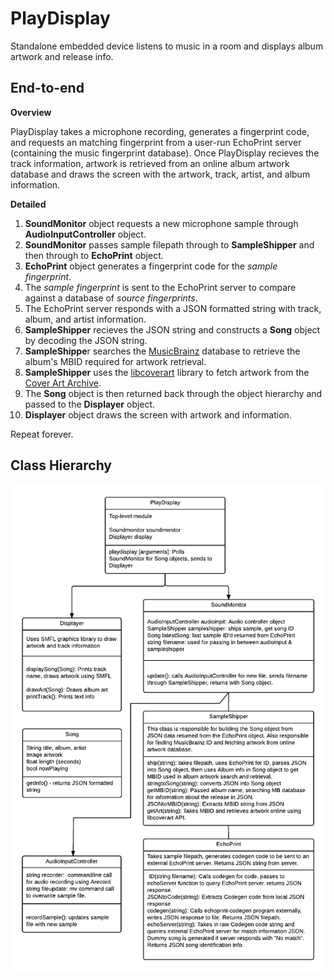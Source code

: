 PlayDisplay
========

Standalone embedded device listens to music in a room and displays album artwork and release info.

End-to-end
--------
**Overview**  

PlayDisplay takes a microphone recording, generates a fingerprint code, and requests an matching fingerprint from a user-run EchoPrint server (containing the music fingerprint database). Once PlayDisplay recieves the track information, artwork is retrieved from an online album artwork database and draws the screen with the artwork, track, artist, and album information.

**Detailed**

1. **SoundMonitor** object requests a new microphone sample through **AudioInputController** object.
2. **SoundMonitor** passes sample filepath through to **SampleShipper** and then through to **EchoPrint** object.
3. **EchoPrint** object generates a fingerprint code for the *sample fingerprint*.
4. The *sample fingerprint* is sent to the EchoPrint server to compare against a database of *source fingerprints*.
5. The EchoPrint server responds with a JSON formatted string with track, album, and artist information.
6. **SampleShipper** recieves the JSON string and constructs a **Song** object by decoding the JSON string.
7. **SampleShippe**r searches the [MusicBrainz](https://musicbrainz.org/doc/Development/JSON_Web_Service) database to retrieve the album's MBID required for artwork retrieval.
8. **SampleShipper** uses the [libcoverart](https://musicbrainz.org/doc/libcoverart) library to fetch artwork from the [Cover Art Archive](https://coverartarchive.org/).
9. The **Song** object is then returned back through the object hierarchy and passed to the **Displayer** object.
10. **Displayer** object draws the screen with artwork and information.

Repeat forever.

Class Hierarchy
--------
![UML classes for PlayDisplay](https://github.com/KevinRhyne/PlayDisplay/blob/master/UML_PNG.png)
